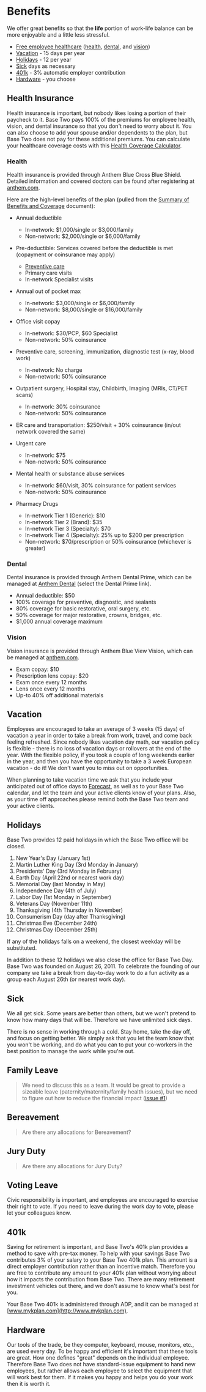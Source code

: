 # Benefits

We offer great benefits so that the **life** portion of work-life balance can be more enjoyable and a little less stressful.

- [Free employee healthcare](#Health-Insurance) ([health](#health), [dental](#dental), and [vision](#vision))
- [Vacation](#vacation) - 15 days per year
- [Holidays](#holidays) - 12 per year
- [Sick](#sick) days as necessary
- [401k](#401k) - 3% automatic employer contribution
- [Hardware](#hardware) - you choose

## Health Insurance

Health insurance is important, but nobody likes losing a portion of their paycheck to it. Base Two pays 100% of the premiums for employee health, vision, and dental insurance so that you don't need to worry about it. You can also choose to add your spouse and/or dependents to the plan, but Base Two does not pay for these additional premiums. You can calculate your healthcare coverage costs with this [Health Coverage Calculator](https://b2io.slack.com/archives/C904HLD5L/p1516982095000352).

### Health

Health insurance is provided through Anthem Blue Cross Blue Shield. Detailed information and covered doctors can be found after registering at [anthem.com](http://www.anthem.com).

Here are the high-level benefits of the plan (pulled from the [Summary of Benefits and Coverage](https://b2io.slack.com/archives/C904HLD5L/p1516982170000742) document):

- Annual deductible
  - In-network: $1,000/single or $3,000/family
  - Non-network: $2,000/single or $6,000/family
- Pre-deductible: Services covered before the deductible is met (copayment or coinsurance may apply)
  - [Preventive care](https://www.healthcare.gov/coverage/preventive-care-benefits/)
  - Primary care visits
  - In-network Specialist visits
- Annual out of pocket max
  - In-network: $3,000/single or $6,000/family
  - Non-network: $8,000/single or $16,000/family
- Office visit copay
  - In-network: $30/PCP, $60 Specialist
  - Non-network: 50% coinsurance
- Preventive care, screening, immunization, diagnostic test (x-ray, blood work)
  - In-network: No charge
  - Non-network: 50% coinsurance
- Outpatient surgery, Hospital stay, Childbirth, Imaging (MRIs, CT/PET scans)
  - In-network: 30% coinsurance
  - Non-network: 50% coinsurance
- ER care and transportation: \$250/visit + 30% coinsurance (in/out network covered the same)
- Urgent care
  - In-network: \$75
  - Non-network: 50% coinsurance
- Mental health or substance abuse services
  - In-network: \$60/visit, 30% coinsurance for patient services
  - Non-network: 50% coinsurance
- Pharmacy Drugs

  - In-network Tier 1 (Generic): \$10
  - In-network Tier 2 (Brand): \$35
  - In-network Tier 3 (Specialty): \$70
  - In-network Tier 4 (Specialty): 25% up to \$200 per prescription
  - Non-network: \$70/prescription or 50% coinsurance (whichever is greater)

### Dental

Dental insurance is provided through Anthem Dental Prime, which can be managed at [Anthem Dental](https://www.anthem.com/wps/portal/ahpfooter?content_path=shared/noapplication/f1/s1/t1/pw_b145137.htm&label=Dental%2520Member%2520Services) (select the Dental Prime link).

- Annual deductible: \$50
- 100% coverage for preventive, diagnostic, and sealants
- 80% coverage for basic restorative, oral surgery, etc.
- 50% coverage for major restorative, crowns, bridges, etc.
- \$1,000 annual coverage maximum

### Vision

Vision insurance is provided through Anthem Blue View Vision, which can be managed at [anthem.com](http://www.anthem.com).

- Exam copay: \$10
- Prescription lens copay: \$20
- Exam once every 12 months
- Lens once every 12 months
- Up-to 40% off additional materials

## Vacation

Employees are encouraged to take an average of 3 weeks (15 days) of vacation a year in order to take a break from work, travel, and come back feeling refreshed. Since nobody likes vacation day math, our vacation policy is flexible - there is no loss of vacation days or rollovers at the end of the year. With the flexible policy, if you took a couple of long weekends earlier in the year, and then you have the opportunity to take a 3 week European vacation - do it! We don't want you to miss out on opportunities.

When planning to take vacation time we ask that you include your anticipated out of office days to [Forecast](https://forecastapp.com/715825/schedule/team), as well as to your Base Two calendar, and let the team and your active clients know of your plans. Also, as your time off approaches please remind both the Base Two team and your active clients.

## Holidays

Base Two provides 12 paid holidays in which the Base Two office will be closed.

1. New Year's Day (January 1st)
2. Martin Luther King Day (3rd Monday in January)
3. Presidents' Day (3rd Monday in February)
4. Earth Day (April 22nd or nearest work day)
5. Memorial Day (last Monday in May)
6. Independence Day (4th of July)
7. Labor Day (1st Monday in September)
8. Veterans Day (November 11th)
9. Thanksgiving (4th Thursday in November)
10. Consumerism Day (day after Thanksgiving)
11. Christmas Eve (December 24th)
12. Christmas Day (December 25th)

If any of the holidays falls on a weekend, the closest weekday will be substituted.

In addition to these 12 holidays we also close the office for Base Two Day. Base Two was founded on August 26, 2011. To celebrate the founding of our company we take a break from day-to-day work to do a fun activity as a group each August 26th (or nearest work day).

## Sick

We all get sick. Some years are better than others, but we won't pretend to know how many days that will be. Therefore we have unlimited sick days.

There is no sense in working through a cold. Stay home, take the day off, and focus on getting better. We simply ask that you let the team know that you won't be working, and do what you can to put your co-workers in the best position to manage the work while you're out.

## Family Leave

> We need to discuss this as a team. It would be great to provide a sizeable leave (paternity/maternity/family health issues), but we need to figure out how to reduce the financial impact ([issue #1](https://github.com/b2io/handbook/issues/1))

## Bereavement

> Are there any allocations for Bereavement?

## Jury Duty

> Are there any allocations for Jury Duty?

## Voting Leave

Civic responsibility is important, and employees are encouraged to exercise their right to vote. If you need to leave during the work day to vote, please let your colleagues know.

## 401k

Saving for retirement is important, and Base Two's 401k plan provides a method to save with pre-tax money. To help with your savings Base Two contributes 3% of your salary to your Base Two 401k plan. This amount is a direct employer contribution rather than an incentive match. Therefore you are free to contribute any amount to your 401k plan without worrying about how it impacts the contribution from Base Two. There are many retirement investment vehicles out there, and we don't assume to know what's best for you.

Your Base Two 401k is administered through ADP, and it can be managed at [www.mykplan.com](http://www.mykplan.com).

## Hardware

Our tools of the trade, be they computer, keyboard, mouse, monitors, etc., are used every day. To be happy and efficient it's important that these tools are great. How one defines "great" depends on the individual employee. Therefore Base Two does not have standard-issue equipment to hand new employees, but rather allows each employee to select the equipment that will work best for them. If it makes you happy and helps you do your work then it is worth it.

